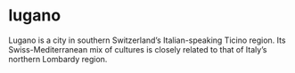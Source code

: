 # lugano
Lugano is a city in southern Switzerland’s Italian-speaking Ticino region. Its Swiss-Mediterranean mix of cultures is closely related to that of Italy’s northern Lombardy region.
